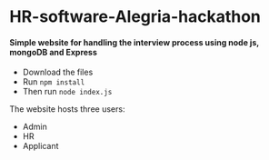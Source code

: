 # HR-software-Alegria-hackathon 
#### Simple website for handling the interview process using node js, mongoDB and Express
- Download the files
- Run `npm install`
- Then run `node index.js`



The website hosts three users:
- Admin
- HR
- Applicant
